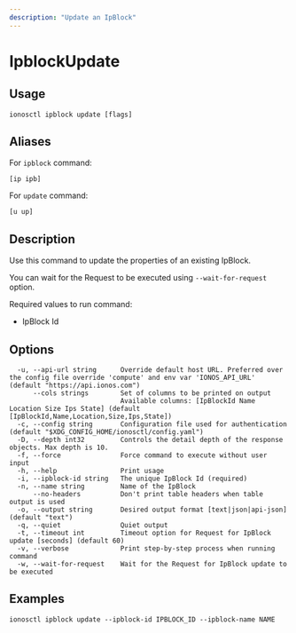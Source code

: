 ```yaml
---
description: "Update an IpBlock"
---
```


# IpblockUpdate

## Usage

```text
ionosctl ipblock update [flags]
```

## Aliases

For `ipblock` command:

```text
[ip ipb]
```

For `update` command:

```text
[u up]
```

## Description

Use this command to update the properties of an existing IpBlock.

You can wait for the Request to be executed using `--wait-for-request` option.

Required values to run command:

* IpBlock Id

## Options

```text
  -u, --api-url string      Override default host URL. Preferred over the config file override 'compute' and env var 'IONOS_API_URL' (default "https://api.ionos.com")
      --cols strings        Set of columns to be printed on output 
                            Available columns: [IpBlockId Name Location Size Ips State] (default [IpBlockId,Name,Location,Size,Ips,State])
  -c, --config string       Configuration file used for authentication (default "$XDG_CONFIG_HOME/ionosctl/config.yaml")
  -D, --depth int32         Controls the detail depth of the response objects. Max depth is 10.
  -f, --force               Force command to execute without user input
  -h, --help                Print usage
  -i, --ipblock-id string   The unique IpBlock Id (required)
  -n, --name string         Name of the IpBlock
      --no-headers          Don't print table headers when table output is used
  -o, --output string       Desired output format [text|json|api-json] (default "text")
  -q, --quiet               Quiet output
  -t, --timeout int         Timeout option for Request for IpBlock update [seconds] (default 60)
  -v, --verbose             Print step-by-step process when running command
  -w, --wait-for-request    Wait for the Request for IpBlock update to be executed
```

## Examples

```text
ionosctl ipblock update --ipblock-id IPBLOCK_ID --ipblock-name NAME
```

